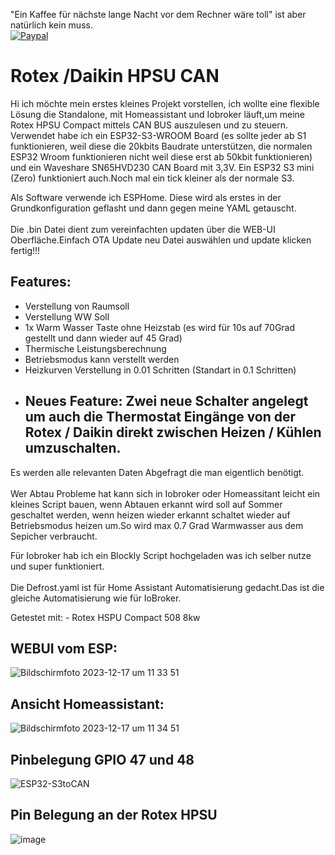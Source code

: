 
"Ein Kaffee für nächste lange Nacht vor dem Rechner wäre toll" ist aber natürlich kein muss.
<br>[![Paypal](https://user-images.githubusercontent.com/41958506/212499642-b2fd097a-0938-4bfc-b37b-74df64592c58.png)](https://www.paypal.com/donate/?hosted_button_id=H94LZRQW9PFQ4)

# Rotex /Daikin HPSU CAN



Hi ich möchte mein erstes kleines Projekt vorstellen, ich wollte eine flexible Lösung die Standalone, mit Homeassistant und Iobroker läuft,um meine Rotex HPSU Compact mittels CAN BUS auszulesen und zu steuern.
Verwendet habe ich ein ESP32-S3-WROOM Board (es sollte jeder ab S1 funktionieren, weil diese die 20kbits Baudrate unterstützen,
die normalen ESP32 Wroom funktionieren nicht weil diese erst ab 50kbit funktionieren) und ein Waveshare SN65HVD230 CAN Board mit 3,3V.
Ein ESP32 S3 mini (Zero) funktioniert auch.Noch mal ein tick kleiner als der normale S3.

Als Software verwende ich ESPHome. Diese wird als erstes in der Grundkonfiguration geflasht und dann gegen meine YAML getauscht.
<br><br>
Die .bin Datei dient zum vereinfachten updaten über die WEB-UI Oberfläche.Einfach OTA Update neu Datei auswählen und update klicken fertig!!! 


## Features:

- Verstellung von Raumsoll
- Verstellung WW Soll
- 1x Warm Wasser Taste ohne Heizstab (es wird für 10s auf 70Grad gestellt und dann wieder auf 45 Grad)
- Thermische Leistungsberechnung
- Betriebsmodus kann verstellt werden
- Heizkurven Verstellung in 0.01 Schritten (Standart in 0.1 Schritten)
- ## Neues Feature: Zwei neue Schalter angelegt um auch die Thermostat Eingänge von der Rotex / Daikin direkt zwischen Heizen / Kühlen umzuschalten.

Es werden alle relevanten Daten Abgefragt die man eigentlich benötigt.
<br>  
Wer Abtau Probleme hat kann sich in Iobroker oder Homeassitant leicht ein kleines Script bauen, wenn Abtauen erkannt wird soll auf Sommer geschaltet werden,
wenn heizen wieder erkannt schaltet wieder auf Betriebsmodus heizen um.So wird max 0.7 Grad Warmwasser aus dem Sepicher verbraucht.

Für Iobroker hab ich ein Blockly Script hochgeladen was ich selber nutze und super funktioniert.<br>  
Die Defrost.yaml ist für Home Assistant Automatisierung gedacht.Das ist die gleiche Automatisierung wie für IoBroker.

Getestet mit: - Rotex HSPU Compact 508 8kw

## WEBUI vom ESP:
![Bildschirmfoto 2023-12-17 um 11 33 51](https://github.com/Trunks1982/Daikin-Rotex-HPSU-CAN/assets/62701386/524a204e-801a-4fe7-aacb-ac2e731a99b7)


## Ansicht Homeassistant:
![Bildschirmfoto 2023-12-17 um 11 34 51](https://github.com/Trunks1982/Daikin-Rotex-HPSU-CAN/assets/62701386/3be9654f-3fa3-48dd-ba99-37aefdf688b9)

## Pinbelegung GPIO 47 und 48


![ESP32-S3toCAN](https://github.com/Trunks1982/Daikin-Rotex-HPSU-CAN/assets/62701386/40b1881a-b7f5-40b5-a2d7-678ee19299d2)

## Pin Belegung an der Rotex HPSU
![image](https://github.com/Trunks1982/Daikin-Rotex-HPSU-CAN/assets/62701386/bcbffd19-0e3c-4b87-bbdf-de930cc71b23)






